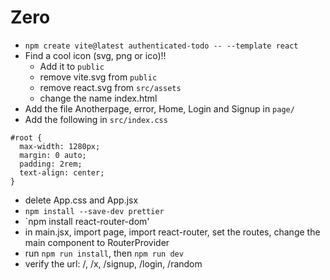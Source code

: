 # Zero

* `npm create vite@latest authenticated-todo -- --template react`
* Find a cool icon (svg, png or ico)!!
    * Add it to `public`
    * remove vite.svg from `public`
    * remove react.svg from `src/assets`
    * change the name index.html
* Add the file Anotherpage, error, Home, Login and Signup in `page/`
* Add the following in `src/index.css`
```
#root {
  max-width: 1280px;
  margin: 0 auto;
  padding: 2rem;
  text-align: center;
}
```
* delete App.css and App.jsx
* `npm install --save-dev prettier`
* `npm install react-router-dom'
* in main.jsx, import page, import react-router, set the routes, change the main component to RouterProvider
* run `npm run install`, then `npm run dev`
* verify the url: /, /x, /signup, /login, /random

